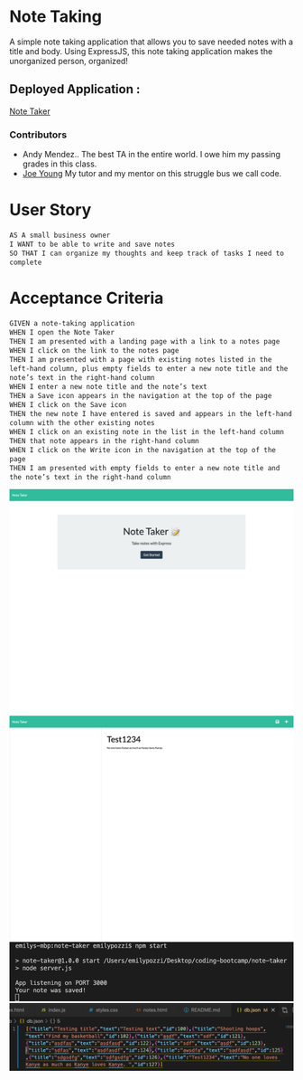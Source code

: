 # Note Taking

A simple note taking application that allows you to save needed notes with a title and body. Using ExpressJS, this note taking application makes the unorganized person, organized!

## Deployed Application :
[Note Taker](https://emilyepozzi.github.io/note-taker/)

### Contributors
- Andy Mendez.. The best TA in the entire world. I owe him my passing grades in this class.
- [Joe Young](https://github.com/JYoung32) My tutor and my mentor on this struggle bus we call code. 

# User Story
```
AS A small business owner
I WANT to be able to write and save notes
SO THAT I can organize my thoughts and keep track of tasks I need to complete
```

# Acceptance Criteria
```
GIVEN a note-taking application
WHEN I open the Note Taker
THEN I am presented with a landing page with a link to a notes page
WHEN I click on the link to the notes page
THEN I am presented with a page with existing notes listed in the left-hand column, plus empty fields to enter a new note title and the note’s text in the right-hand column
WHEN I enter a new note title and the note’s text
THEN a Save icon appears in the navigation at the top of the page
WHEN I click on the Save icon
THEN the new note I have entered is saved and appears in the left-hand column with the other existing notes
WHEN I click on an existing note in the list in the left-hand column
THEN that note appears in the right-hand column
WHEN I click on the Write icon in the navigation at the top of the page
THEN I am presented with empty fields to enter a new note title and the note’s text in the right-hand column

```

![Screenshot1](./db/screenshot1.png)
![Screenshot2](./db/screenshot2.png)
![Screenshot3](./db/screenshot3.png)
![Screenshot4](./db/screenshot4.png)